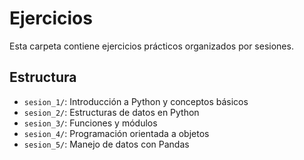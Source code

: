 # Ejercicios

Esta carpeta contiene ejercicios prácticos organizados por sesiones.

## Estructura

- `sesion_1/`: Introducción a Python y conceptos básicos
- `sesion_2/`: Estructuras de datos en Python
- `sesion_3/`: Funciones y módulos
- `sesion_4/`: Programación orientada a objetos
- `sesion_5/`: Manejo de datos con Pandas
